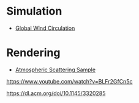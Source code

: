 # Simulation
* [Global Wind Circulation ](https://www.shadertoy.com/view/MdGBWG)

# Rendering
* [Atmospheric Scattering Sample](https://www.shadertoy.com/view/lslXDr)


https://www.youtube.com/watch?v=BLFr2GfCn5c

https://dl.acm.org/doi/10.1145/3320285